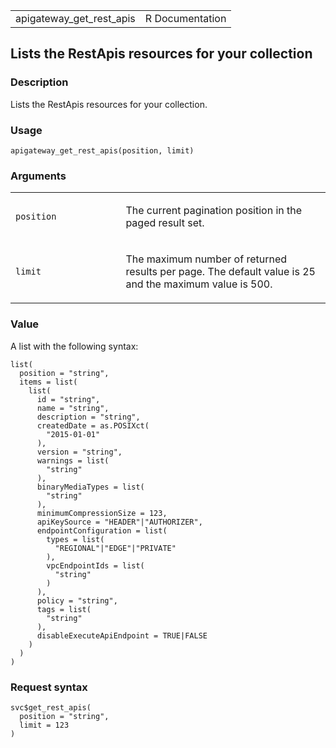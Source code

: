 <table style="width: 100%;">
<tbody>
<tr class="odd">
<td>apigateway_get_rest_apis</td>
<td style="text-align: right;">R Documentation</td>
</tr>
</tbody>
</table>

## Lists the RestApis resources for your collection

### Description

Lists the RestApis resources for your collection.

### Usage

    apigateway_get_rest_apis(position, limit)

### Arguments

<table>
<colgroup>
<col style="width: 35%" />
<col style="width: 65%" />
</colgroup>
<tbody>
<tr class="odd">
<td><code id="apigateway_get_rest_apis_:_position">position</code></td>
<td><p>The current pagination position in the paged result set.</p></td>
</tr>
<tr class="even">
<td><code id="apigateway_get_rest_apis_:_limit">limit</code></td>
<td><p>The maximum number of returned results per page. The default
value is 25 and the maximum value is 500.</p></td>
</tr>
</tbody>
</table>

### Value

A list with the following syntax:

    list(
      position = "string",
      items = list(
        list(
          id = "string",
          name = "string",
          description = "string",
          createdDate = as.POSIXct(
            "2015-01-01"
          ),
          version = "string",
          warnings = list(
            "string"
          ),
          binaryMediaTypes = list(
            "string"
          ),
          minimumCompressionSize = 123,
          apiKeySource = "HEADER"|"AUTHORIZER",
          endpointConfiguration = list(
            types = list(
              "REGIONAL"|"EDGE"|"PRIVATE"
            ),
            vpcEndpointIds = list(
              "string"
            )
          ),
          policy = "string",
          tags = list(
            "string"
          ),
          disableExecuteApiEndpoint = TRUE|FALSE
        )
      )
    )

### Request syntax

    svc$get_rest_apis(
      position = "string",
      limit = 123
    )
